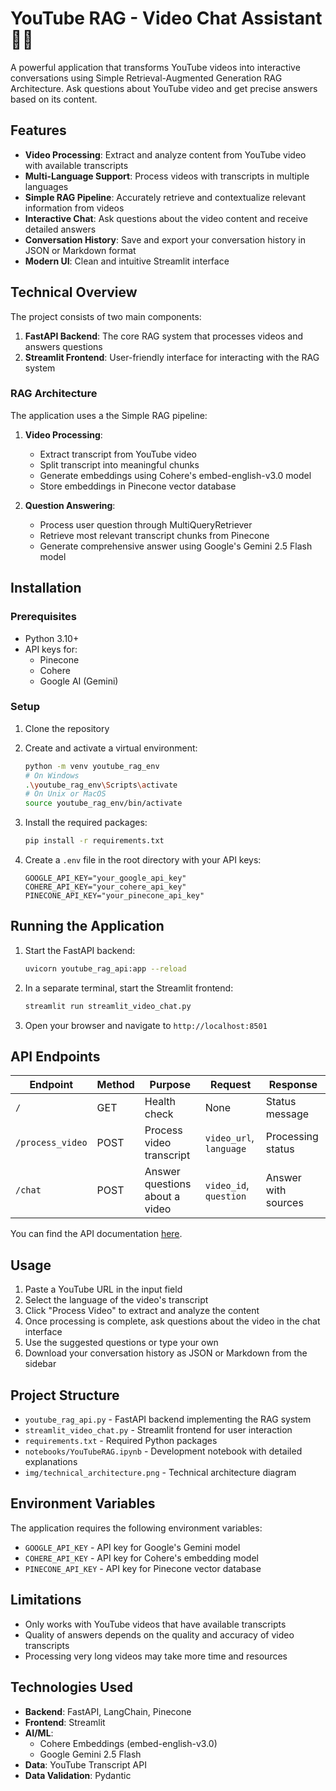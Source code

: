 # YouTube RAG - Video Chat Assistant 🎥💬

A powerful application that transforms YouTube videos into interactive conversations using Simple  Retrieval-Augmented Generation RAG Architecture. Ask questions about YouTube video and get precise answers based on its content.

## Features

- **Video Processing**: Extract and analyze content from  YouTube video with available transcripts
- **Multi-Language Support**: Process videos with transcripts in multiple languages
- **Simple RAG Pipeline**: Accurately retrieve and contextualize relevant information from videos
- **Interactive Chat**: Ask questions about the video content and receive detailed answers
- **Conversation History**: Save and export your conversation history in JSON or Markdown format
- **Modern UI**: Clean and intuitive Streamlit interface

##  Technical Overview

The project consists of two main components:

1. **FastAPI Backend**: The core RAG system that processes videos and answers questions
2. **Streamlit Frontend**: User-friendly interface for interacting with the RAG system

### RAG Architecture

The application uses a the Simple RAG  pipeline:

1. **Video Processing**:
   - Extract transcript from YouTube video
   - Split transcript into meaningful chunks
   - Generate embeddings using Cohere's embed-english-v3.0 model
   - Store embeddings in Pinecone vector database

2. **Question Answering**:
   - Process user question through MultiQueryRetriever
   - Retrieve most relevant transcript chunks from Pinecone
   - Generate comprehensive answer using Google's Gemini 2.5 Flash model

##  Installation

### Prerequisites

- Python 3.10+
- API keys for:
  - Pinecone
  - Cohere
  - Google AI (Gemini)

### Setup

1. Clone the repository
2. Create and activate a virtual environment:
   ```bash
   python -m venv youtube_rag_env
   # On Windows
   .\youtube_rag_env\Scripts\activate
   # On Unix or MacOS
   source youtube_rag_env/bin/activate
   ```

3. Install the required packages:
   ```bash
   pip install -r requirements.txt
   ```

4. Create a `.env` file in the root directory with your API keys:
   ```
   GOOGLE_API_KEY="your_google_api_key"
   COHERE_API_KEY="your_cohere_api_key"
   PINECONE_API_KEY="your_pinecone_api_key"
   ```

## Running the Application

1. Start the FastAPI backend:
   ```bash
   uvicorn youtube_rag_api:app --reload
   ```

2. In a separate terminal, start the Streamlit frontend:
   ```bash
   streamlit run streamlit_video_chat.py
   ```

3. Open your browser and navigate to `http://localhost:8501`


## API Endpoints

| Endpoint | Method | Purpose | Request | Response |
|----------|--------|---------|---------|----------|
| `/` | GET | Health check | None | Status message |
| `/process_video` | POST | Process video transcript | `video_url`, `language` | Processing status |
| `/chat` | POST | Answer questions about a video | `video_id`, `question` | Answer with sources |

You can find the API documentation [here](https://youtuberag-l55k.onrender.com/docs).

## Usage

1. Paste a YouTube URL in the input field
2. Select the language of the video's transcript
3. Click "Process Video" to extract and analyze the content
4. Once processing is complete, ask questions about the video in the chat interface
5. Use the suggested questions or type your own
6. Download your conversation history as JSON or Markdown from the sidebar

## Project Structure

- `youtube_rag_api.py` - FastAPI backend implementing the RAG system
- `streamlit_video_chat.py` - Streamlit frontend for user interaction
- `requirements.txt` - Required Python packages
- `notebooks/YouTubeRAG.ipynb` - Development notebook with detailed explanations
- `img/technical_architecture.png` - Technical architecture diagram

## Environment Variables

The application requires the following environment variables:

- `GOOGLE_API_KEY` - API key for Google's Gemini model
- `COHERE_API_KEY` - API key for Cohere's embedding model
- `PINECONE_API_KEY` - API key for Pinecone vector database

## Limitations

- Only works with YouTube videos that have available transcripts
- Quality of answers depends on the quality and accuracy of video transcripts
- Processing very long videos may take more time and resources

## Technologies Used

- **Backend**: FastAPI, LangChain, Pinecone
- **Frontend**: Streamlit
- **AI/ML**: 
  - Cohere Embeddings (embed-english-v3.0)
  - Google Gemini 2.5 Flash
- **Data**: YouTube Transcript API
- **Data Validation**: Pydantic

